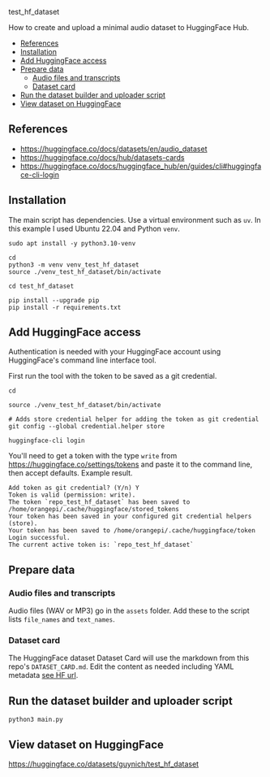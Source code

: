 test_hf_dataset

How to create and upload a minimal audio dataset to HuggingFace Hub.

- [References](#references)
- [Installation](#installation)
- [Add HuggingFace access](#add-huggingface-access)
- [Prepare data](#prepare-data)
  - [Audio files and transcripts](#audio-files-and-transcripts)
  - [Dataset card](#dataset-card)
- [Run the dataset builder and uploader script](#run-the-dataset-builder-and-uploader-script)
- [View dataset on HuggingFace](#view-dataset-on-huggingface)

## References

* https://huggingface.co/docs/datasets/en/audio_dataset
* https://huggingface.co/docs/hub/datasets-cards
* https://huggingface.co/docs/huggingface_hub/en/guides/cli#huggingface-cli-login


## Installation

The main script has dependencies.  Use a virtual environment such as `uv`.  In
this example I used Ubuntu 22.04 and Python `venv`.
```console
sudo apt install -y python3.10-venv

cd
python3 -m venv venv_test_hf_dataset
source ./venv_test_hf_dataset/bin/activate

cd test_hf_dataset

pip install --upgrade pip
pip install -r requirements.txt
```

## Add HuggingFace access

Authentication is needed with your HuggingFace account using HuggingFace's
command line interface tool.

First run the tool with the token to be saved as a git credential.
```console
cd

source ./venv_test_hf_dataset/bin/activate

# Adds store credential helper for adding the token as git credential
git config --global credential.helper store

huggingface-cli login
```
You'll need to get a token with the type `write` from
https://huggingface.co/settings/tokens and paste it to the command line, then
accept defaults.  Example result.
```
Add token as git credential? (Y/n) Y
Token is valid (permission: write).
The token `repo_test_hf_dataset` has been saved to /home/orangepi/.cache/huggingface/stored_tokens
Your token has been saved in your configured git credential helpers (store).
Your token has been saved to /home/orangepi/.cache/huggingface/token
Login successful.
The current active token is: `repo_test_hf_dataset`
```

## Prepare data

### Audio files and transcripts

Audio files (WAV or MP3) go in the `assets` folder.  Add these to the script
lists `file_names` and `text_names`.

### Dataset card

The HuggingFace dataset Dataset Card will use the markdown from
this repo's `DATASET_CARD.md`.  Edit the content as needed including YAML
metadata
[see HF url](https://huggingface.co/docs/hub/datasets-cards#dataset-card-metadata).

## Run the dataset builder and uploader script

```console
python3 main.py
```

## View dataset on HuggingFace

https://huggingface.co/datasets/guynich/test_hf_dataset
